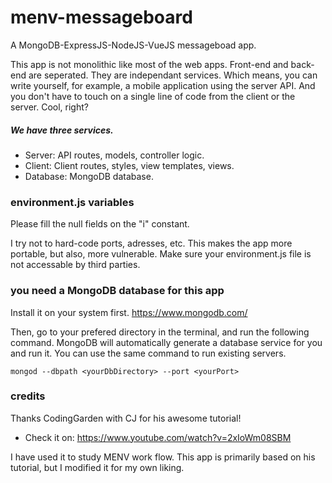 # menv-messageboard
A MongoDB-ExpressJS-NodeJS-VueJS messageboad app.

This app is not monolithic like most of the web apps. Front-end and back-end are seperated. They are independant services. Which means, you can write yourself, for example, a mobile application using the server API. And you don't have to touch on a single line of code from the client or the server. Cool, right?

##### We have three services. 
* Server: API routes, models, controller logic.
* Client: Client routes, styles, view templates, views.
* Database: MongoDB database.  

### environment.js variables 
Please fill the null fields on the "i" constant. 

I try not to hard-code ports, adresses, etc. This makes the app more portable, but also, more vulnerable. Make sure your environment.js file is not accessable by third parties.  

### you need a MongoDB database for this app 
Install it on your system first.
https://www.mongodb.com/

Then, go to your prefered directory in the terminal, and run the following command. MongoDB will automatically generate a database service for you and run it. You can use the same command to run existing servers.  
```
mongod --dbpath <yourDbDirectory> --port <yourPort>
```

### credits
Thanks CodingGarden with CJ for his awesome tutorial!

* Check it on: https://www.youtube.com/watch?v=2xIoWm08SBM

I have used it to study MENV work flow. This app is primarily based on his tutorial, but I modified it for my own liking.  